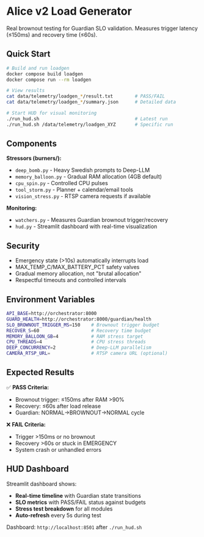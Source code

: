 # Alice v2 Load Generator

Real brownout testing for Guardian SLO validation. Measures trigger latency (≤150ms) and recovery time (≤60s).

## Quick Start

```bash
# Build and run loadgen
docker compose build loadgen
docker compose run --rm loadgen

# View results
cat data/telemetry/loadgen_*/result.txt        # PASS/FAIL
cat data/telemetry/loadgen_*/summary.json      # Detailed data

# Start HUD for visual monitoring
./run_hud.sh                                   # Latest run
./run_hud.sh /data/telemetry/loadgen_XYZ       # Specific run
```

## Components

**Stressors (burners/):**

- `deep_bomb.py` - Heavy Swedish prompts to Deep-LLM
- `memory_balloon.py` - Gradual RAM allocation (4GB default)
- `cpu_spin.py` - Controlled CPU pulses
- `tool_storm.py` - Planner + calendar/email tools
- `vision_stress.py` - RTSP camera requests if available

**Monitoring:**

- `watchers.py` - Measures Guardian brownout trigger/recovery
- `hud.py` - Streamlit dashboard with real-time visualization

## Security

- Emergency state (>10s) automatically interrupts load
- MAX_TEMP_C/MAX_BATTERY_PCT safety valves
- Gradual memory allocation, not "brutal allocation"
- Respectful timeouts and controlled intervals

## Environment Variables

```bash
API_BASE=http://orchestrator:8000
GUARD_HEALTH=http://orchestrator:8000/guardian/health
SLO_BROWNOUT_TRIGGER_MS=150    # Brownout trigger budget
RECOVER_S=60                   # Recovery time budget
MEMORY_BALLOON_GB=4            # RAM stress target
CPU_THREADS=4                  # CPU stress threads
DEEP_CONCURRENCY=2             # Deep-LLM parallelism
CAMERA_RTSP_URL=               # RTSP camera URL (optional)
```

## Expected Results

✅ **PASS Criteria:**

- Brownout trigger: ≤150ms after RAM >90%
- Recovery: ≤60s after load release
- Guardian: NORMAL→BROWNOUT→NORMAL cycle

❌ **FAIL Criteria:**

- Trigger >150ms or no brownout
- Recovery >60s or stuck in EMERGENCY
- System crash or unhandled errors

## HUD Dashboard

Streamlit dashboard shows:

- **Real-time timeline** with Guardian state transitions
- **SLO metrics** with PASS/FAIL status against budgets
- **Stress test breakdown** for all modules
- **Auto-refresh** every 5s during test

Dashboard: `http://localhost:8501` after `./run_hud.sh`
